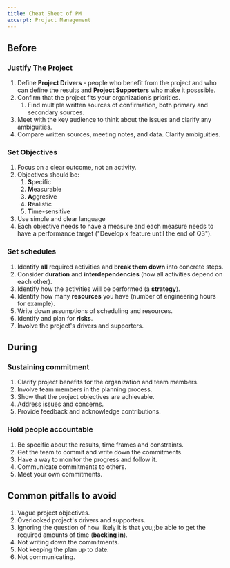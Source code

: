 ```yaml
---
title: Cheat Sheet of PM
excerpt: Project Management
---
```


## Before

### Justify The Project

1. Define **Project Drivers** - people who benefit from the project and who can define the results and **Project Supporters** who make it posssible.
2. Confirm that the project fits your organization’s priorities.
   1. Find multiple written sources of confirmation, both primary and secondary sources.
3. Meet with the key audience to think about the issues and clarify any ambiguities.
4. Compare written sources, meeting notes, and data. Clarify ambiguities.

### Set Objectives

1. Focus on a clear outcome, not an activity.
2. Objectives should be:
   1. **S**pecific
   2. **M**easurable
   3. **A**ggresive
   4. **R**ealistic
   5. **T**ime-sensitive
3. Use simple and clear language
4. Each objective needs to have a measure and each measure needs to have a performance target ("Develop x feature until the end of Q3").

### Set schedules

1. Identify **all** required activities and b**reak them down** into concrete steps.
2. Consider **duration** and **interdependencies** (how all activities depend on each other).
3. Identify how the activities will be performed (a **strategy**).
4. Identify how many **resources** you have (number of engineering hours for example).
5. Write down assumptions of scheduling and resources.
6. Identify and plan for **risks**.
7. Involve the project's drivers and supporters.

## During

### Sustaining commitment

1. Clarify project benefits for the organization and team members.
2. Involve team members in the planning process.
3. Show that the project objectives are achievable.
4. Address issues and concerns.
5. Provide feedback and acknowledge contributions.

### Hold people accountable

1. Be specific about the results, time frames and constraints.
2. Get the team to commit and write down the commitments.
3. Have a way to monitor the progress and follow it.
4. Communicate commitments to others.
5. Meet your own commitments.

## Common pitfalls to avoid

1. Vague project objectives.
2. Overlooked project's drivers and supporters.
3. Ignoring the question of how likely it is that you;;be able to get the required amounts of time (**backing in**).
4. Not writing down the commitments.
5. Not keeping the plan up to date.
6. Not communicating.